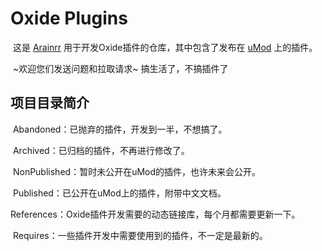 # Oxide Plugins
​	这是 [Arainrr](https://umod.org/user/Arainrr) 用于开发Oxide插件的仓库，其中包含了发布在 [uMod](https://umod.org/) 上的插件。

​	~欢迎您们发送问题和拉取请求~ 搞生活了，不搞插件了



## 项目目录简介

​	Abandoned：已抛弃的插件，开发到一半，不想搞了。

​	Archived：已归档的插件，不再进行修改了。

​	NonPublished：暂时未公开在uMod的插件，也许未来会公开。

​	Published：已公开在uMod上的插件，附带中文文档。

​	References：Oxide插件开发需要的动态链接库，每个月都需要更新一下。

​	Requires：一些插件开发中需要使用到的插件，不一定是最新的。

